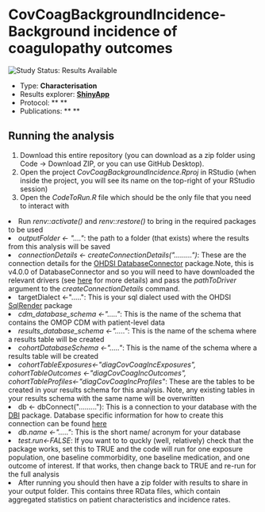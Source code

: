 CovCoagBackgroundIncidence- Background incidence of coagulopathy outcomes
========================================================================================================================================================

<img src="https://img.shields.io/badge/Study%20Status-Results%20Available-yellow.svg" alt="Study Status: Results Available">

- Type: **Characterisation**
- Results explorer: **[ShinyApp](https://livedataoxford.shinyapps.io/CovCoagBackgroundIncidence/)**
- Protocol: ** **
- Publications: ** **

## Running the analysis
1) Download this entire repository (you can download as a zip folder using Code -> Download ZIP, or you can use GitHub Desktop). 
2) Open the project <i>CovCoagBackgroundIncidence.Rproj</i> in RStudio (when inside the project, you will see its name on the top-right of your RStudio session)
3) Open the <i>CodeToRun.R</i> file which should be the only file that you need to interact with
<li> Run <i>renv::activate()</i> and <i>renv::restore()</i> to bring in the required packages to be used</li> 
<li> <i>outputFolder <- "...."</i>: the path to a folder (that exists) where the results from this analysis will be saved</li> 
<li> <i>connectionDetails <- createConnectionDetails(".........")</i>: These are the connection details for the 
<a href="http://ohdsi.github.io/DatabaseConnector">OHDSI DatabaseConnector</a> package.Note, this is v4.0.0 of DatabaseConnector and so you will need to have downloaded the relevant drivers (see <a href="http://ohdsi.github.io/DatabaseConnector/articles/UsingDatabaseConnector.html">here</a> for more details) and pass the <i>pathToDriver</i> argument to the <i>createConnectionDetails</i> command.</li>
  <li>targetDialect <-".....": This is your sql dialect used with the OHDSI <a href="https://ohdsi.github.io/SqlRender/articles/UsingSqlRender.html">SqlRender</a> package</li> 
<li><i>cdm_database_schema <-"....."</i>: This is the name of the schema that contains the OMOP CDM with patient-level data </li> 
<li><i>results_database_schema <-"....."</i>: This is the name of the schema where a results table will be created </li> 
<li><i>cohortDatabaseSchema <-"....."</i>: This is the name of the schema where a results table will be created </li>
<li><i>cohortTableExposures<-"diagCovCoagIncExposures", cohortTableOutcomes <-"diagCovCoagIncOutcomes", cohortTableProfiles<-"diagCovCoagIncProfiles"</i>:  These are the tables to be created in your results schema for this analysis. Note, any existing tables in your results schema with the same name will be overwritten</li> 
<li>db <- dbConnect("........."): This is a connection to your database with the <a href="https://rdrr.io/cran/DBI/man/dbConnect.html">DBI</a> package. Database specific information for how to create this connection can be found <a href="https://db.rstudio.com/databases">here</a> </li>  
<li><i>db.name <-"....."</i>: This is the short name/ acronym for your database</li>  
<li><i>test.run<-FALSE</i>: If you want to to quckly (well, relatively) check that the package works, set this to TRUE and the code will run for one exposure population, one baseline commorbidity, one baseline medication, and one outcome of interest. If that works, then change back to TRUE and re-run for the full analysis</li> 
<li>After running you should then have a zip folder with results to share in your output folder. This contains three RData files, which contain aggregated statistics on patient characteristics and incidence rates.</li> 
